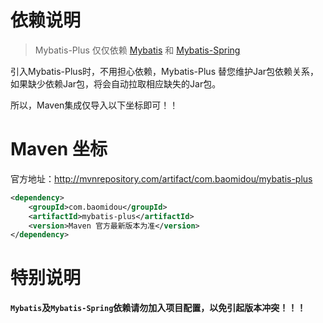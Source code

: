 # 依赖说明

> Mybatis-Plus 仅仅依赖 [Mybatis](http://mvnrepository.com/artifact/org.mybatis/mybatis) 和 [Mybatis-Spring](http://mvnrepository.com/artifact/org.mybatis/mybatis-spring)

引入Mybatis-Plus时，不用担心依赖，Mybatis-Plus 替您维护Jar包依赖关系，如果缺少依赖Jar包，将会自动拉取相应缺失的Jar包。

所以，Maven集成仅导入以下坐标即可！！

# Maven 坐标

官方地址：http://mvnrepository.com/artifact/com.baomidou/mybatis-plus

```xml
<dependency>
    <groupId>com.baomidou</groupId>
    <artifactId>mybatis-plus</artifactId>
    <version>Maven 官方最新版本为准</version>
</dependency>
```


# 特别说明

**`Mybatis`及`Mybatis-Spring`依赖请勿加入项目配置，以免引起版本冲突！！！**
